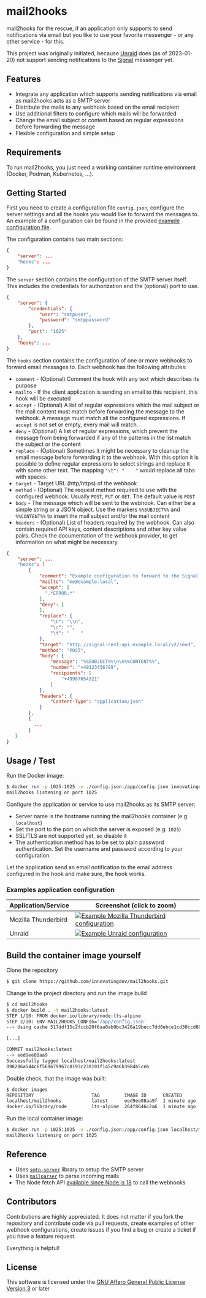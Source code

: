 # mail2hooks

mail2hooks for the rescue, if an application only supports to send notifications via email but you like to use your favorite messenger - or any other service - for this.

This project was originally initiated, because [Unraid](https://unraid.net/) does (as of 2023-01-20) not support sending notifications to the [Signal](https://www.signal.org/) messenger yet.

## Features

- Integrate any application which supports sending notifications via email as mail2hooks acts as a SMTP server
- Distribute the mails to any webhook based on the email recipient
- Use additional filters to configure which mails will be forwarded
- Change the email subject or content based on regular expressions before forwarding the message 
- Flexible configuration and simple setup

## Requirements

To run mail2hooks, you just need a working container runtime environment (Docker, Podman, Kubernetes, ...).

## Getting Started

First you need to create a configuration file `config.json`, configure the server settings and all the hooks you would like to forward the messages to. An example of a configuration can be found in the provided [example configuration file](config.json.example).

The configuration contains two main sections:

```json
{
    "server": ...
    "hooks": ...
}
```

The `server` section contains the configuration of the SMTP server itself. This includes the credentials for authorization and the (optional) port to use.

```json
{
    "server": {
        "credentials": {
            "user": "smtpuser",
            "password": "smtppassword"
        },
        "port": "1025"
    },
    "hooks": ...
}
```

The `hooks` section contains the configuration of one or more webhooks to forward email messages to. Each webhook has the following attributes:
* `comment` -
  (Optional) Comment the hook with any text which describes its purpose
* `mailto` -
  If the client application is sending an email to this recipient, this hook will be executed
* `accept` -
  (Optional) A list of regular expressions which the mail subject or the mail content must match before forwarding the message to the webhook. A message must match all the configured expressions. If `accept` is not set or empty, every mail will match.
* `deny` -
  (Optional) A list of regular expressions, which prevent the message from being forwarded if any of the patterns in the list match the subject or the content
* `replace` -
  (Optional) Sometimes it might be necessary to cleanup the email message before forwarding it to the webhook. With this option it is possible to define regular expressions to select strings and replace it with some other text. The mapping `"\t": "    "` would replace all tabs with spaces.
* `target` -
  Target URL (http/https) of the webhook
* `method` -
  (Optional) The request method required to use with the configured webhook. Usually `POST`, `PUT` or `GET`. The default value is `POST`
* `body` -
  The message which will be sent to the webhook. Can either be a simple string or a JSON object. Use the markers `%%SUBJECT%%` and `%%CONTENT%%` to insert the mail subject and/or the mail content
* `headers` -
  (Optional) List of headers required by the webhook. Can also contain required API keys, content descriptions and other key value pairs. Check the documentation of the webhook provider, to get information on what might be necessary.

```json
{
    "server": ...
    "hooks": [
        {
            "comment": "Example configuration to forward to the Signal REST API (https://github.com/bbernhard/signal-cli-rest-api)",
            "mailto": "me@example.local",
            "accept": [
              ".*ERROR.*"
            ],
            "deny": [
            ],
            "replace": {
                "\n": "\\n",
                "\r": "",
                "\t": "    "
            },
            "target": "http://signal-rest-api.example.local/v2/send",
            "method": "POST",
            "body": {
                "message": "%%SUBJECT%%\n\n%%CONTENT%%",
                "number": "+49123456789",
                "recipients": [
                    "+49987654321"
                ]
            },
            "headers": {
                "Content-Type": "application/json"
            }
        },
        {
          ...
        }
   ]
}
```

## Usage / Test

Run the Docker image:

```sh
$ docker run -p 1025:1025 -v ./config.json:/app/config.json innovatingdev/mail2hooks:latest
mail2hooks listening on port 1025
```

Configure the application or service to use mail2hooks as its SMTP server:
* Server name is the hostname running the mail2hooks container (e.g. `localhost`)
* Set the port to the port on which the server is exposed (e.g. `1025`)
* SSL/TLS are not supported yet, so disable it
* The authentication method has to be set to plain password authentication. Set the username and password according to your configuration.

Let the application send an email notification to the email address configured in the hook and make sure, the hook works.

### Examples application configuration

| Application/Service     | Screenshot (click to zoom) |
|-------------------------|----------------------------|
| Mozilla Thunderbird     |[![Example Mozilla Thunderbird configuration](doc/config-thunderbird-thumbnail.png)](doc/config-thunderbird.png)|
| Unraid                  |[![Example Unraid configuration](doc/config-unraid-thumbnail.png)](doc/config-unraid.png)|


## Build the container image yourself

Clone the repository
```sh
$ git clone https://github.com/innovatingdev/mail2hooks.git
```

Change to the project directory and run the image build
```sh    
$ cd mail2hooks
$ docker build . -t mail2hooks:latest
STEP 1/10: FROM docker.io/library/node:lts-alpine
STEP 2/10: ENV MAIL2HOOKS_CONFIG='/app/config.json'
--> Using cache 517ddf15c2fccb20f6aa0ab9bc3428a19becc7dd0ebce1cd30ccd8019c178178

[...]

COMMIT mail2hooks:latest
--> eed9ee08aa9
Successfully tagged localhost/mail2hooks:latest
098286a544c6f569679967c8193c230191f145c9a6b3984b5ceb
```

Double check, that the image was built:
```sh
$ docker images
REPOSITORY                     TAG         IMAGE ID      CREATED       SIZE
localhost/mail2hooks           latest      eed9ee08aa9f  1 minute ago   272 MB
docker.io/library/node         lts-alpine  264f8646c2a6  1 minute ago   177 MB
```

Run the local container image:

```sh
$ docker run -p 1025:1025 -v ./config.json:/app/config.json localhost/mail2hooks:latest
mail2hooks listening on port 1025
```

## Reference

- Uses [`smtp-server`](https://nodemailer.com/extras/smtp-server/) library to setup the SMTP server
- Uses [`mailparser`](https://nodemailer.com/extras/mailparser/) to parse incoming mails
- The Node fetch API [available since Node.js 18](https://nodejs.org/en/blog/announcements/v18-release-announce/) to call the webhooks

## Contributors

Contributions are highly appreciated. It does not matter if you fork the repository and contribute code via pull requests, create examples of other webhook configurations, create issues if you find a bug or create a ticket if you have a feature request.

Everything is helpful!

## License

This software is licensed under the [GNU Affero General Public License Version 3](https://opensource.org/licenses/agpl-3.0) or later

